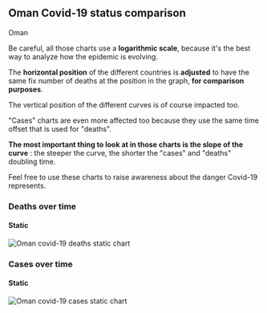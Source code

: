 ## Oman Covid-19 status comparison 

Oman



Be careful, all those charts use a **logarithmic scale**, because it's the best way to analyze how the epidemic is evolving.
 
The **horizontal position** of the different countries is **adjusted** to have the same fix number of deaths at the position in the graph, **for comparison purposes**.

The vertical position of the different curves is of course impacted too.

"Cases" charts are even more affected too because they use the same time offset that is used for "deaths".

**The most important thing to look at in those charts is the slope of the curve** : the steeper the curve, the shorter the "cases" and "deaths" doubling time.

Feel free to use these charts to raise awareness about the danger Covid-19 represents. 


 
### Deaths over time
 
#### Static
![Oman covid-19 deaths static chart](https://raw.githubusercontent.com/madlag/coronavirus_study/master/notebooks/graphs/2020-04-02/countries/Oman/2020-04-02_Oman_deaths.png "Oman covid-19 deaths static chart")   

 
### Cases over time
 
#### Static
![Oman covid-19 cases static chart](https://raw.githubusercontent.com/madlag/coronavirus_study/master/notebooks/graphs/2020-04-02/countries/Oman/2020-04-02_Oman_cases.png "Oman covid-19 cases static chart")   


